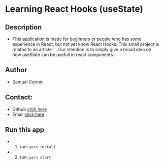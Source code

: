 # Learning React Hooks (useState)

## Description

- This application is made for beginners or people who has some experience in React, but not yet know React Hooks. This small project is related to an article ``. Our intention is to simply give a broad idea on how useState can be usefull in react components.

## Author

- Samuel Cornet

## Contact:

- Github [click here](https://github.com/CornetS28)
- Email [click here](corsam28@gmail.com)

## Run this app

- 1. run: `yarn install`
- 2. run: `yarn start`
